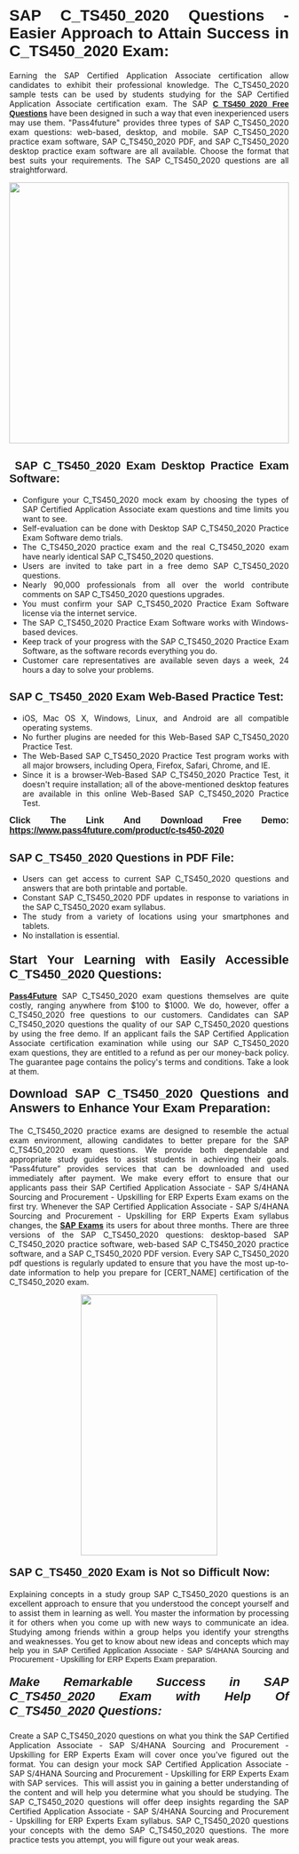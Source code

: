 <h1 style="text-align: justify;"><span style="font-family:Tahoma,Geneva,sans-serif;"><strong>SAP C_TS450_2020 Questions - Easier Approach to Attain Success in C_TS450_2020 Exam:</strong></span></h1>

<p style="text-align: justify;">Earning the SAP Certified Application Associate certification allow candidates to exhibit their professional knowledge. The C_TS450_2020 sample tests can be used by students studying for the SAP Certified Application Associate certification exam. The SAP <a href="https://www.pass4future.com/questions/sap/c-ts450-2020" target="_blank"><span style="font-family:Tahoma,Geneva,sans-serif;"><strong>C_TS450_2020 Free Questions</strong></span></a> have been designed in such a way that even inexperienced users may use them. "Pass4future" provides three types of SAP C_TS450_2020 exam questions: web-based, desktop, and mobile. SAP C_TS450_2020 practice exam software, SAP C_TS450_2020 PDF, and SAP C_TS450_2020 desktop practice exam software are all available. Choose the format that best suits your requirements. The SAP C_TS450_2020 questions are all straightforward.</p>

<p style="text-align: justify;"><a href="https://www.pass4future.com/product/c-ts450-2020" target="_blank"><img alt="" src="https://lh3.googleusercontent.com/pw/AM-JKLU5_aushiRQbaoUdVonD_1om6esFnUm_j21jdeI1V3aesz_ETcO2Y8QVj0ZamD1vJ__MzXKNoh3XzzrDTXgudBuMwEatvdphNwcixeZDIncATvFdVanIchOfqVuIJHbWkG03KYMH2pwXnb7WaAnvI3g=w1366-h490-no?authuser=0" style="width: 100%; height: 470px;" /></a></p>

<h2 style="text-align: justify;"><strong><span style="font-family:Tahoma,Geneva,sans-serif;"><span style="font-size:20px;"> SAP C_TS450_2020 Exam Desktop Practice Exam Software:</span></span></strong></h2>

<ul>
	<li style="text-align: justify;">Configure your C_TS450_2020 mock exam by choosing the types of SAP Certified Application Associate exam questions and time limits you want to see.</li>
	<li style="text-align: justify;">Self-evaluation can be done with Desktop SAP C_TS450_2020 Practice Exam Software demo trials.</li>
	<li style="text-align: justify;">The C_TS450_2020 practice exam and the real C_TS450_2020 exam have nearly identical SAP C_TS450_2020 questions.</li>
	<li style="text-align: justify;">Users are invited to take part in a free demo SAP C_TS450_2020 questions.</li>
	<li style="text-align: justify;">Nearly 90,000 professionals from all over the world contribute comments on SAP C_TS450_2020 questions upgrades.</li>
	<li style="text-align: justify;">You must confirm your SAP C_TS450_2020 Practice Exam Software license via the internet service.</li>
	<li style="text-align: justify;">The SAP C_TS450_2020 Practice Exam Software works with Windows-based devices.</li>
	<li style="text-align: justify;">Keep track of your progress with the SAP C_TS450_2020 Practice Exam Software, as the software records everything you do.</li>
	<li style="text-align: justify;">Customer care representatives are available seven days a week, 24 hours a day to solve your problems.</li>
</ul>

<h2 style="text-align: justify;"><span style="font-family:Tahoma,Geneva,sans-serif;"><strong><span style="font-size:20px;">SAP C_TS450_2020 Exam Web-Based Practice Test:</span></strong></span></h2>

<ul>
	<li style="text-align: justify;">iOS, Mac OS X, Windows, Linux, and Android are all compatible operating systems.</li>
	<li style="text-align: justify;">No further plugins are needed for this Web-Based SAP C_TS450_2020 Practice Test.</li>
	<li style="text-align: justify;">The Web-Based SAP C_TS450_2020 Practice Test program works with all major browsers, including Opera, Firefox, Safari, Chrome, and IE.</li>
	<li style="text-align: justify;">Since it is a browser-Web-Based SAP C_TS450_2020 Practice Test, it doesn't require installation; all of the above-mentioned desktop features are available in this online Web-Based SAP C_TS450_2020 Practice Test.</li>
</ul>

<p style="text-align: justify;"><span style="font-family:Tahoma,Geneva,sans-serif;"><span style="font-size:16px;"><strong>Click The Link And Download Free Demo:</strong></span></span> <a href="https://www.pass4future.com/product/c-ts450-2020" target="_blank"><span style="font-family:Tahoma,Geneva,sans-serif;"><span style="font-size:16px;"><strong>https://www.pass4future.com/product/c-ts450-2020</strong></span></span></a></p>

<h2 style="text-align: justify;"><strong><span style="font-family:Tahoma,Geneva,sans-serif;"><span style="font-size:20px;">SAP C_TS450_2020 Questions in PDF File:</span></span></strong></h2>

<ul>
	<li style="text-align: justify;">Users can get access to current SAP C_TS450_2020 questions and answers that are both printable and portable.</li>
	<li style="text-align: justify;">Constant SAP C_TS450_2020 PDF updates in response to variations in the SAP C_TS450_2020 exam syllabus.</li>
	<li style="text-align: justify;">The study from a variety of locations using your smartphones and tablets.</li>
	<li style="text-align: justify;">No installation is essential.</li>
</ul>

<h3 style="text-align: justify;"><span style="font-family:Tahoma,Geneva,sans-serif;"><strong><span style="font-size:22px;">Start Your Learning with Easily Accessible C_TS450_2020 Questions:</span></strong></span></h3>

<p style="text-align: justify;"><strong><a href="https://www.pass4future.com/" target="_blank">Pass4Future</a></strong> SAP C_TS450_2020 exam questions themselves are quite costly, ranging anywhere from $100 to $1000. We do, however, offer a C_TS450_2020 free questions to our customers. Candidates can SAP C_TS450_2020 questions the quality of our SAP C_TS450_2020 questions by using the free demo. If an applicant fails the SAP Certified Application Associate certification examination while using our SAP C_TS450_2020 exam questions, they are entitled to a refund as per our money-back policy. The guarantee page contains the policy's terms and conditions. Take a look at them.</p>

<h4 style="text-align: justify;"><strong><span style="font-family:Tahoma,Geneva,sans-serif;"><span style="font-size:22px;">Download SAP C_TS450_2020 Questions and Answers to Enhance Your Exam Preparation:</span></span></strong></h4>

<p style="text-align: justify;">The C_TS450_2020 practice exams are designed to resemble the actual exam environment, allowing candidates to better prepare for the SAP C_TS450_2020 exam questions. We provide both dependable and appropriate study guides to assist students in achieving their goals. “Pass4future” provides services that can be downloaded and used immediately after payment. We make every effort to ensure that our applicants pass their SAP Certified Application Associate - SAP S/4HANA Sourcing and Procurement - Upskilling for ERP Experts Exam exams on the first try. Whenever the SAP Certified Application Associate - SAP S/4HANA Sourcing and Procurement - Upskilling for ERP Experts Exam syllabus changes, the <strong><a href="https://www.pass4future.com/sap" target="_blank">SAP Exams</a></strong> its users for about three months. There are three versions of the SAP C_TS450_2020 questions: desktop-based SAP C_TS450_2020 practice software, web-based SAP C_TS450_2020 practice software, and a SAP C_TS450_2020 PDF version. Every SAP C_TS450_2020 pdf questions is regularly updated to ensure that you have the most up-to-date information to help you prepare for [CERT_NAME] certification of the C_TS450_2020 exam.</p>

<p style="text-align: center;"><a href="https://www.pass4future.com/product/c-ts450-2020" target="_blank"><img alt="" src="https://lh3.googleusercontent.com/pw/AM-JKLV3yUm3jiqqIo1xIsj1VJ_UeysYexQY-pRYO0rIFl3vg11QZioN-gzffpw2AfKqFynWuvoXOreWrWS0swpr4xmOSWfwII2jvatteuqrfxiWGFBSHPiZUCoi33jqeymK5dmu-0enyX6tayRCAMHw05jv=s617-no?authuser=0" style="width: 70%; height: 470px;" /></a></p>

<h4 style="text-align: justify;"><strong><span style="font-family:Tahoma,Geneva,sans-serif;"><span style="font-size:20px;">SAP C_TS450_2020 Exam is Not so Difficult Now:</span></span></strong></h4>

<p style="text-align: justify;">Explaining concepts in a study group SAP C_TS450_2020 questions is an excellent approach to ensure that you understood the concept yourself and to assist them in learning as well. You master the information by processing it for others when you come up with new ways to communicate an idea. Studying among friends within a group helps you identify your strengths and weaknesses. You get to know about new ideas and concepts <span style="font-family:Tahoma,Geneva,sans-serif;">which may help you in SAP Certified Application Associate - SAP S/4HANA Sourcing and Procurement - Upskilling for ERP Experts Exam preparation.</span></p>

<h5 style="text-align: justify;"><span style="font-family:Tahoma,Geneva,sans-serif;"><span style="font-size:22px;"><strong>Make Remarkable Success in SAP C_TS450_2020 Exam with Help Of C_TS450_2020 Questions:</strong></span></span></h5>

<p style="text-align: justify;">Create a SAP C_TS450_2020 questions on what you think the SAP Certified Application Associate - SAP S/4HANA Sourcing and Procurement - Upskilling for ERP Experts Exam will cover once you've figured out the format. You can design your mock SAP Certified Application Associate - SAP S/4HANA Sourcing and Procurement - Upskilling for ERP Experts Exam with SAP services.  This will assist you in gaining a better understanding of the content and will help you determine what you should be studying. The SAP C_TS450_2020 questions will offer deep insights regarding the SAP Certified Application Associate - SAP S/4HANA Sourcing and Procurement - Upskilling for ERP Experts Exam syllabus. SAP C_TS450_2020 questions your concepts with the demo SAP C_TS450_2020 questions. The more practice tests you attempt, you will figure out your weak areas.</p>
